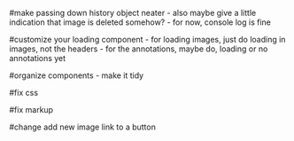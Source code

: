 #make passing down history object neater
    - also maybe give a little indication that image is deleted somehow?
    - for now, console log is fine

#customize your loading component
    - for loading images, just do loading in images, not the headers
    - for the annotations, maybe do, loading or no annotations yet

#organize components
    - make it tidy

#fix css

#fix markup

#change add new image link to a button

